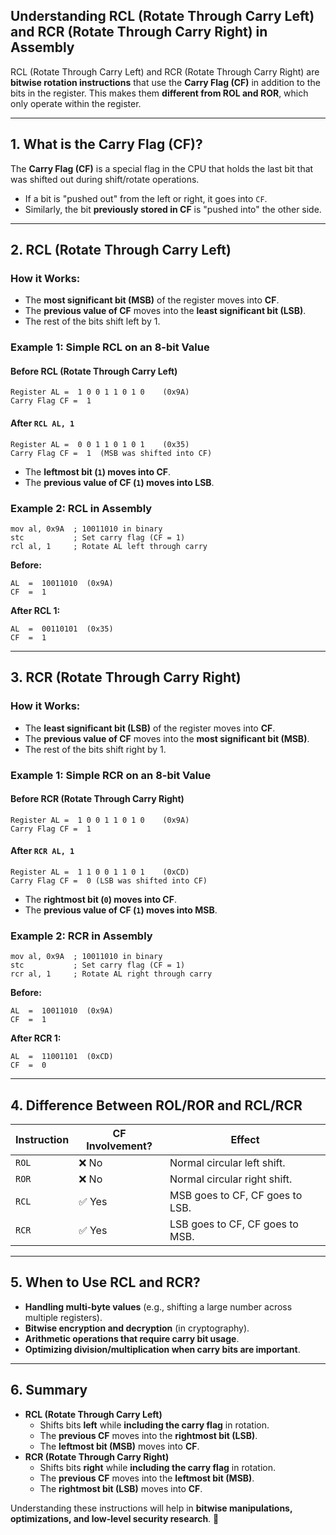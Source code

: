 ## **Understanding RCL (Rotate Through Carry Left) and RCR (Rotate Through Carry Right) in Assembly**

RCL (Rotate Through Carry Left) and RCR (Rotate Through Carry Right) are **bitwise rotation instructions** that use the **Carry Flag (CF)** in addition to the bits in the register. This makes them **different from ROL and ROR**, which only operate within the register.

---

## **1. What is the Carry Flag (CF)?**
The **Carry Flag (CF)** is a special flag in the CPU that holds the last bit that was shifted out during shift/rotate operations. 

- If a bit is "pushed out" from the left or right, it goes into `CF`.
- Similarly, the bit **previously stored in CF** is "pushed into" the other side.

---

## **2. RCL (Rotate Through Carry Left)**
### **How it Works:**
- The **most significant bit (MSB)** of the register moves into **CF**.
- The **previous value of CF** moves into the **least significant bit (LSB)**.
- The rest of the bits shift left by 1.

### **Example 1: Simple RCL on an 8-bit Value**
#### **Before RCL (Rotate Through Carry Left)**
```
Register AL =  1 0 0 1 1 0 1 0    (0x9A)
Carry Flag CF =  1
```
#### **After `RCL AL, 1`**
```
Register AL =  0 0 1 1 0 1 0 1    (0x35)
Carry Flag CF =  1  (MSB was shifted into CF)
```
- The **leftmost bit (`1`) moves into CF**.
- The **previous value of CF (`1`) moves into LSB**.

### **Example 2: RCL in Assembly**
```assembly
mov al, 0x9A  ; 10011010 in binary
stc           ; Set carry flag (CF = 1)
rcl al, 1     ; Rotate AL left through carry
```
**Before:**
```
AL  =  10011010  (0x9A)
CF  =  1
```
**After RCL 1:**
```
AL  =  00110101  (0x35)
CF  =  1
```
---

## **3. RCR (Rotate Through Carry Right)**
### **How it Works:**
- The **least significant bit (LSB)** of the register moves into **CF**.
- The **previous value of CF** moves into the **most significant bit (MSB)**.
- The rest of the bits shift right by 1.

### **Example 1: Simple RCR on an 8-bit Value**
#### **Before RCR (Rotate Through Carry Right)**
```
Register AL =  1 0 0 1 1 0 1 0    (0x9A)
Carry Flag CF =  1
```
#### **After `RCR AL, 1`**
```
Register AL =  1 1 0 0 1 1 0 1    (0xCD)
Carry Flag CF =  0 (LSB was shifted into CF)
```
- The **rightmost bit (`0`) moves into CF**.
- The **previous value of CF (`1`) moves into MSB**.

### **Example 2: RCR in Assembly**
```assembly
mov al, 0x9A  ; 10011010 in binary
stc           ; Set carry flag (CF = 1)
rcr al, 1     ; Rotate AL right through carry
```
**Before:**
```
AL  =  10011010  (0x9A)
CF  =  1
```
**After RCR 1:**
```
AL  =  11001101  (0xCD)
CF  =  0
```
---

## **4. Difference Between ROL/ROR and RCL/RCR**
| **Instruction** | **CF Involvement?** | **Effect** |
|---------------|----------------|--------------|
| `ROL` | ❌ No | Normal circular left shift. |
| `ROR` | ❌ No | Normal circular right shift. |
| `RCL` | ✅ Yes | MSB goes to CF, CF goes to LSB. |
| `RCR` | ✅ Yes | LSB goes to CF, CF goes to MSB. |

---

## **5. When to Use RCL and RCR?**
- **Handling multi-byte values** (e.g., shifting a large number across multiple registers).
- **Bitwise encryption and decryption** (in cryptography).
- **Arithmetic operations that require carry bit usage**.
- **Optimizing division/multiplication when carry bits are important**.

---

## **6. Summary**
- **RCL (Rotate Through Carry Left)**
  - Shifts bits **left** while **including the carry flag** in rotation.
  - The **previous CF** moves into the **rightmost bit (LSB)**.
  - The **leftmost bit (MSB)** moves into **CF**.
- **RCR (Rotate Through Carry Right)**
  - Shifts bits **right** while **including the carry flag** in rotation.
  - The **previous CF** moves into the **leftmost bit (MSB)**.
  - The **rightmost bit (LSB)** moves into **CF**.

Understanding these instructions will help in **bitwise manipulations, optimizations, and low-level security research**. 🚀
